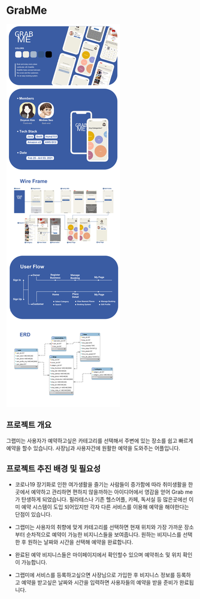 # GrabMe

![Alt text](/etc/images/GrabMe.png)

## 프로젝트 개요

그랩미는 사용자가 예약하고싶은 카테고리를 선택해서 주변에 있는 장소를 쉽고 빠르게 예약을 할수 있습니다.
사장님과 사용자간에 원활한 예약을 도와주는 어플입니다.   
## 프로젝트 추진 배경 및 필요성

* 코로나19 장기화로 인한 여가생활을 즐기는 사람들이 증가함에 따라 취미생활을 한곳에서 예약하고 관리하면 편하지 않을까하는 아이디어에서 영감을 얻어 Grab me 가 탄생하게 되었습니다. 필라테스나 기존 헬스어플, 카페, 독서실 등 많은곳에선 이미 예약 시스템이 도입 되어있지만 각자 다른 서비스를 이용해 예약을 해야한다는 단점이 있습니다.    

* 그랩미는 사용자의 취향에 맞게 카테고리를 선택하면 현재 위치와 가장 가까운 장소부터 순차적으로 예약이 가능한 비지니스들을 보여줍니다. 원하는 비지니스를 선택한 후 원하는 날짜와 시간을 선택해 예약을 완료합니다. 

* 완료된 예약 비지니스들은 마이페이지에서 확인할수 있으며 예약취소 및 위치 확인이 가능합니다. 

* 그랩미에 서비스를 등록하고싶으면 사장님으로 가입한 후 비지니스 정보를 등록하고 예약을 받고싶은 날짜와 시간을 입력하면 사용자들의 예약을 받을 준비가 완료됩니다. 

